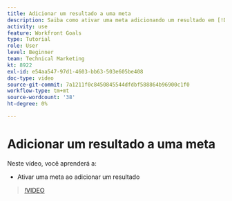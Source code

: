 ```yaml
---
title: Adicionar um resultado a uma meta
description: Saiba como ativar uma meta adicionando um resultado em [!DNL Workfront Goals].
activity: use
feature: Workfront Goals
type: Tutorial
role: User
level: Beginner
team: Technical Marketing
kt: 8922
exl-id: e54aa547-97d1-4603-bb63-503e605be408
doc-type: video
source-git-commit: 7a1211f0c8450845544dfdbf588864b96900c1f0
workflow-type: tm+mt
source-wordcount: '38'
ht-degree: 0%

---
```


# Adicionar um resultado a uma meta

Neste vídeo, você aprenderá a:

* Ativar uma meta ao adicionar um resultado

>[!VIDEO](https://video.tv.adobe.com/v/335194/?quality=12&learn=on)
